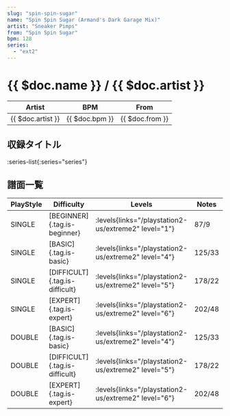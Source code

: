 ```yaml
---
slug: "spin-spin-sugar"
name: "Spin Spin Sugar (Armand's Dark Garage Mix)"
artist: "Sneaker Pimps"
from: "Spin Spin Sugar"
bpm: 128
series:
  - "ext2"
---
```


# {{ $doc.name }} / {{ $doc.artist }}

|Artist|BPM|From|
|------|---|----|
|{{ $doc.artist }}|{{ $doc.bpm }}|{{ $doc.from }}|

## 収録タイトル

:series-list{:series="series"}

## 譜面一覧

|PlayStyle|Difficulty|Levels|Notes|Movie|
|---------|----------|------|-----|-----|
|SINGLE|[BEGINNER]{.tag.is-beginner}| :levels{links="/playstation2-us/extreme2" level="1"}|87/9||
|SINGLE|[BASIC]{.tag.is-basic}| :levels{links="/playstation2-us/extreme2" level="4"}|125/33||
|SINGLE|[DIFFICULT]{.tag.is-difficult}| :levels{links="/playstation2-us/extreme2" level="5"}|178/22||
|SINGLE|[EXPERT]{.tag.is-expert}| :levels{links="/playstation2-us/extreme2" level="6"}|202/48||
|DOUBLE|[BASIC]{.tag.is-basic}| :levels{links="/playstation2-us/extreme2" level="4"}|125/33||
|DOUBLE|[DIFFICULT]{.tag.is-difficult}| :levels{links="/playstation2-us/extreme2" level="5"}|178/22||
|DOUBLE|[EXPERT]{.tag.is-expert}| :levels{links="/playstation2-us/extreme2" level="6"}|202/48||
